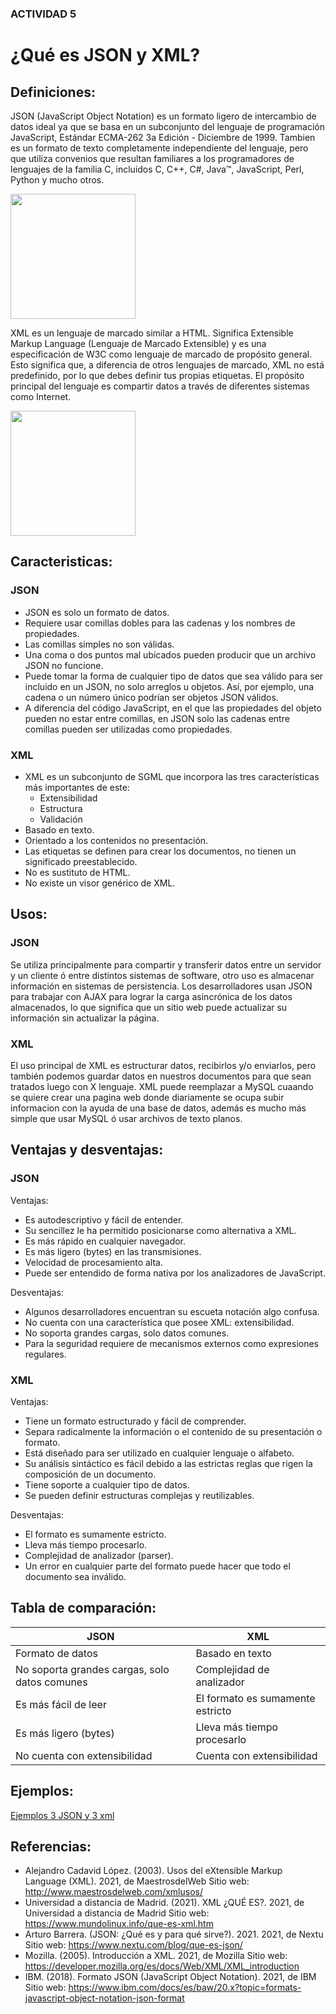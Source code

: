 ### ACTIVIDAD 5

# ¿Qué es JSON y XML?

## Definiciones:

JSON (JavaScript Object Notation) es un formato ligero de intercambio de datos ideal ya que se basa en un subconjunto del lenguaje de programación JavaScript, Estándar ECMA-262 3a Edición - Diciembre de 1999. Tambien es un formato de texto completamente independiente del lenguaje, pero que utiliza convenios que resultan familiares a los programadores de lenguajes de la familia C, incluidos C, C++, C#, Java™, JavaScript, Perl, Python y mucho otros.

<img src="https://upload.wikimedia.org/wikipedia/commons/thumb/c/c9/JSON_vector_logo.svg/1200px-JSON_vector_logo.svg.png
" width="200" height="200" />

XML es un lenguaje de marcado similar a HTML. Significa Extensible Markup Language (Lenguaje de Marcado Extensible) y es una especificación de W3C como lenguaje de marcado de propósito general. Esto significa que, a diferencia de otros lenguajes de marcado, XML no está predefinido, por lo que debes definir tus propias etiquetas. El propósito principal del lenguaje es compartir datos a través de diferentes sistemas como Internet.

<img src="https://blog.gosocket.net/wp-content/uploads/2015/03/Collection-of-XML-documents.png" width="200" height="200" />

## Caracteristicas:

### JSON
- JSON es solo un formato de datos.
- Requiere usar comillas dobles para las cadenas y los nombres de propiedades. 
- Las comillas simples no son válidas.
- Una coma o dos puntos mal ubicados pueden producir que un archivo JSON no funcione. 
- Puede tomar la forma de cualquier tipo de datos que sea válido para ser incluido en un JSON, no solo arreglos u objetos. Así, por ejemplo, una cadena o un número único podrían ser objetos JSON válidos.
- A diferencia del código JavaScript, en el que las propiedades del objeto pueden no estar entre comillas, en JSON solo las cadenas entre comillas pueden ser utilizadas como propiedades.

### XML
- XML es un subconjunto de SGML que incorpora las tres características más importantes de este:
    - Extensibilidad
    - Estructura
    - Validación
- Basado en texto.
- Orientado a los contenidos no presentación.
- Las etiquetas se definen para crear los documentos, no tienen un significado preestablecido.
- No es sustituto de HTML.
- No existe un visor genérico de XML.

## Usos:

### JSON
Se utiliza principalmente para compartir y transferir datos entre un servidor y un cliente ó entre distintos sistemas de software, otro uso es almacenar información en sistemas de persistencia. Los desarrolladores usan JSON para trabajar con AJAX para lograr la carga asincrónica de los datos almacenados, lo que significa que un sitio web puede actualizar su información sin actualizar la página.

### XML
El uso principal de XML es estructurar datos, recibirlos y/o enviarlos, pero también podemos guardar datos en nuestros documentos para que sean tratados luego con X lenguaje. XML puede reemplazar a MySQL cuaando se quiere crear una pagina web donde diariamente se ocupa subir informacion con la ayuda de una base de datos, además es mucho más simple que usar MySQL ó usar archivos de texto planos.

## Ventajas y desventajas:

### JSON

Ventajas: 
- Es autodescriptivo y fácil de entender.
- Su sencillez le ha permitido posicionarse como alternativa a XML.
- Es más rápido en cualquier navegador.
- Es más ligero (bytes) en las transmisiones.
- Velocidad de procesamiento alta.
- Puede ser entendido de forma nativa por los analizadores de JavaScript.

Desventajas:
- Algunos desarrolladores encuentran su escueta notación algo confusa.
- No cuenta con una característica que posee XML: extensibilidad.
- No soporta grandes cargas, solo datos comunes.
- Para la seguridad requiere de mecanismos externos como expresiones regulares.

### XML

Ventajas:
- Tiene un formato estructurado y fácil de comprender.
- Separa radicalmente la información o el contenido de su presentación o formato.
- Está diseñado para ser utilizado en cualquier lenguaje o alfabeto.
- Su análisis sintáctico es fácil debido a las estrictas reglas que rigen la composición de un documento.
- Tiene soporte a cualquier tipo de datos.
- Se pueden definir estructuras complejas y reutilizables.

Desventajas:
- El formato es sumamente estricto.
- Lleva más tiempo procesarlo.
- Complejidad de analizador (parser).
- Un error en cualquier parte del formato puede hacer que todo el documento sea inválido.

## Tabla de comparación:

| JSON | XML|
| ---- | --- |
| Formato de datos | Basado en texto |
| No soporta grandes cargas, solo datos comunes | Complejidad de analizador |
| Es más fácil de leer | El formato es sumamente estricto |
| Es más ligero (bytes) | Lleva más tiempo procesarlo |
| No cuenta con extensibilidad | Cuenta con extensibilidad |

## Ejemplos:
[Ejemplos 3 JSON y 3 xml](http://127.0.0.1:8001/individual/Ejemplo5/)
## Referencias:
- Alejandro Cadavid López. (2003). Usos del eXtensible Markup Language (XML). 2021, de MaestrosdelWeb Sitio web: http://www.maestrosdelweb.com/xmlusos/
- Universidad a distancia de Madrid. (2021). XML ¿QUÉ ES?. 2021, de Universidad a distancia de Madrid Sitio web: https://www.mundolinux.info/que-es-xml.htm
- Arturo Barrera. (JSON: ¿Qué es y para qué sirve?). 2021. 2021, de Nextu Sitio web: https://www.nextu.com/blog/que-es-json/
- Mozilla. (2005). Introducción a XML. 2021, de Mozilla Sitio web: https://developer.mozilla.org/es/docs/Web/XML/XML_introduction
- IBM. (2018). Formato JSON (JavaScript Object Notation). 2021, de IBM Sitio web: https://www.ibm.com/docs/es/baw/20.x?topic=formats-javascript-object-notation-json-format


